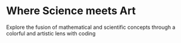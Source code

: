 # Where Science meets Art 
Explore the fusion of mathematical and scientific concepts through a colorful and artistic lens with coding
